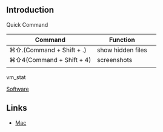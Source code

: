 ## Introduction

Quick Command


| Command                    | Function          |  |
| -------------------------- | ----------------- | - |
| ⌘⇧.(Command + Shift + .) | show hidden files |  |
| ⌘⇧4(Command + Shift + 4) | screenshots       |  |
|                            |                   |  |

vm_stat

[Software](/docs/CS/OS/mac/Tools/Software.md)

## Links

- [Mac](/docs/CS/OS/mac/mac.md)

